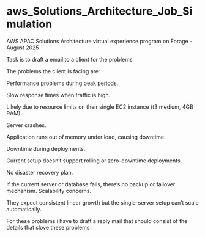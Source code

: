 # aws_Solutions_Architecture_Job_Simulation
AWS APAC Solutions Architecture virtual experience program on Forage - August 2025

Task is to draft a email to a client for the problems


The problems the client is facing are:

Performance problems during peak periods.

Slow response times when traffic is high.

Likely due to resource limits on their single EC2 instance (t3.medium, 4GB RAM).

Server crashes.

Application runs out of memory under load, causing downtime.

Downtime during deployments.

Current setup doesn’t support rolling or zero-downtime deployments.

No disaster recovery plan.

If the current server or database fails, there’s no backup or failover mechanism.
Scalability concerns.

They expect consistent linear growth but the single-server setup can’t scale automatically.

For these problems i have to draft a reply mail that should consist of the details that slove these problems 

